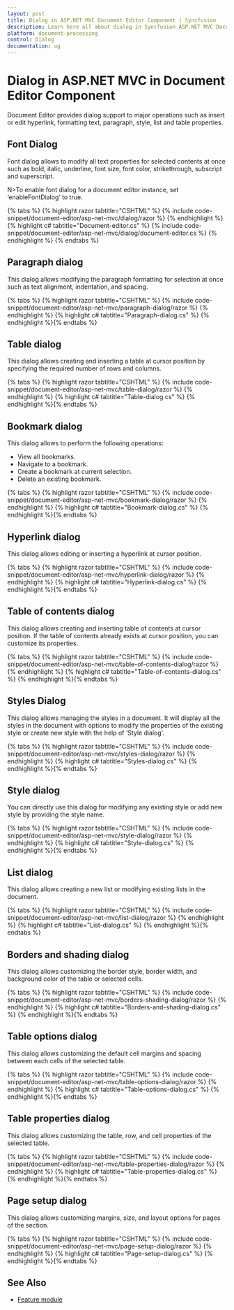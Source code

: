 ```yaml
---
layout: post
title: Dialog in ASP.NET MVC Document Editor Component | Syncfusion
description: Learn here all about dialog in Syncfusion ASP.NET MVC Document Editor component of Syncfusion Essential JS 2 and more.
platform: document-processing
control: Dialog
documentation: ug
---
```



# Dialog in ASP.NET MVC in Document Editor Component

Document Editor provides dialog support to major operations such as insert or edit hyperlink, formatting text, paragraph, style, list and table properties.

## Font Dialog

Font dialog allows to modify all text properties for selected contents at once such as bold, italic, underline, font size, font color, strikethrough, subscript and superscript.

N>To enable font dialog for a document editor instance, set ‘enableFontDialog’ to true.



{% tabs %}
{% highlight razor tabtitle="CSHTML" %}
{% include code-snippet/document-editor/asp-net-mvc/dialog/razor %}
{% endhighlight %}
{% highlight c# tabtitle="Document-editor.cs" %}
{% include code-snippet/document-editor/asp-net-mvc/dialog/document-editor.cs %}
{% endhighlight %}
{% endtabs %}




## Paragraph dialog

This dialog allows modifying the paragraph formatting for selection at once such as text alignment, indentation, and spacing.



{% tabs %}
{% highlight razor tabtitle="CSHTML" %}
{% include code-snippet/document-editor/asp-net-mvc/paragraph-dialog/razor %}
{% endhighlight %}
{% highlight c# tabtitle="Paragraph-dialog.cs" %}
{% endhighlight %}{% endtabs %}




## Table dialog

This dialog allows creating and inserting a table at cursor position by specifying the required number of rows and columns.



{% tabs %}
{% highlight razor tabtitle="CSHTML" %}
{% include code-snippet/document-editor/asp-net-mvc/table-dialog/razor %}
{% endhighlight %}
{% highlight c# tabtitle="Table-dialog.cs" %}
{% endhighlight %}{% endtabs %}




## Bookmark dialog

This dialog allows to perform the following operations:

* View all bookmarks.
* Navigate to a bookmark.
* Create a bookmark at current selection.
* Delete an existing bookmark.



{% tabs %}
{% highlight razor tabtitle="CSHTML" %}
{% include code-snippet/document-editor/asp-net-mvc/bookmark-dialog/razor %}
{% endhighlight %}
{% highlight c# tabtitle="Bookmark-dialog.cs" %}
{% endhighlight %}{% endtabs %}




## Hyperlink dialog

This dialog allows editing or inserting a hyperlink at cursor position.



{% tabs %}
{% highlight razor tabtitle="CSHTML" %}
{% include code-snippet/document-editor/asp-net-mvc/hyperlink-dialog/razor %}
{% endhighlight %}
{% highlight c# tabtitle="Hyperlink-dialog.cs" %}
{% endhighlight %}{% endtabs %}




## Table of contents dialog

This dialog allows creating and inserting table of contents at cursor position. If the table of contents already exists at cursor position, you can customize its properties.



{% tabs %}
{% highlight razor tabtitle="CSHTML" %}
{% include code-snippet/document-editor/asp-net-mvc/table-of-contents-dialog/razor %}
{% endhighlight %}
{% highlight c# tabtitle="Table-of-contents-dialog.cs" %}
{% endhighlight %}{% endtabs %}




## Styles Dialog

This dialog allows managing the styles in a document. It will display all the styles in the document with options to modify the properties of the existing style or create new style with the help of ‘Style dialog’.



{% tabs %}
{% highlight razor tabtitle="CSHTML" %}
{% include code-snippet/document-editor/asp-net-mvc/styles-dialog/razor %}
{% endhighlight %}
{% highlight c# tabtitle="Styles-dialog.cs" %}
{% endhighlight %}{% endtabs %}




## Style dialog

You can directly use this dialog for modifying any existing style or add new style by providing the style name.



{% tabs %}
{% highlight razor tabtitle="CSHTML" %}
{% include code-snippet/document-editor/asp-net-mvc/style-dialog/razor %}
{% endhighlight %}
{% highlight c# tabtitle="Style-dialog.cs" %}
{% endhighlight %}{% endtabs %}




## List dialog

This dialog allows creating a new list or modifying existing lists in the document.



{% tabs %}
{% highlight razor tabtitle="CSHTML" %}
{% include code-snippet/document-editor/asp-net-mvc/list-dialog/razor %}
{% endhighlight %}
{% highlight c# tabtitle="List-dialog.cs" %}
{% endhighlight %}{% endtabs %}



## Borders and shading dialog

This dialog allows customizing the border style, border width, and background color of the table or selected cells.


{% tabs %}
{% highlight razor tabtitle="CSHTML" %}
{% include code-snippet/document-editor/asp-net-mvc/borders-shading-dialog/razor %}
{% endhighlight %}
{% highlight c# tabtitle="Borders-and-shading-dialog.cs" %}
{% endhighlight %}{% endtabs %}



## Table options dialog

This dialog allows customizing the default cell margins and spacing between each cells of the selected table.



{% tabs %}
{% highlight razor tabtitle="CSHTML" %}
{% include code-snippet/document-editor/asp-net-mvc/table-options-dialog/razor %}
{% endhighlight %}
{% highlight c# tabtitle="Table-options-dialog.cs" %}
{% endhighlight %}{% endtabs %}




## Table properties dialog

This dialog allows customizing the table, row, and cell properties of the selected table.



{% tabs %}
{% highlight razor tabtitle="CSHTML" %}
{% include code-snippet/document-editor/asp-net-mvc/table-properties-dialog/razor %}
{% endhighlight %}
{% highlight c# tabtitle="Table-properties-dialog.cs" %}
{% endhighlight %}{% endtabs %}




## Page setup dialog

This dialog allows customizing margins, size, and layout options for pages of the section.



{% tabs %}
{% highlight razor tabtitle="CSHTML" %}
{% include code-snippet/document-editor/asp-net-mvc/page-setup-dialog/razor %}
{% endhighlight %}
{% highlight c# tabtitle="Page-setup-dialog.cs" %}
{% endhighlight %}{% endtabs %}



## See Also

* [Feature module](./feature-module)

